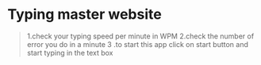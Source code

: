 # Typing master website
> 1.check your typing speed per minute in WPM
> 2.check the number of error you do in a minute
> 3 .to start this app click on start button and start typing in the text box
